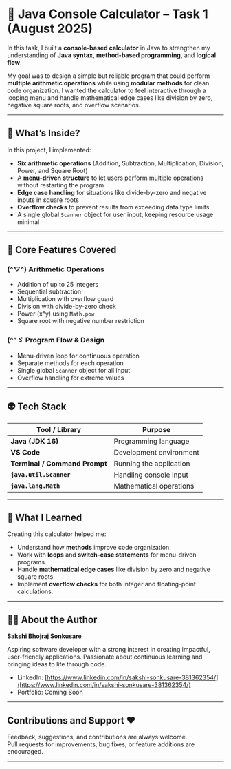 # 🐧 Java Console Calculator – Task 1 (August 2025)

In this task, I built a **console-based calculator** in Java to strengthen my understanding of **Java syntax**, **method-based programming**, and **logical flow**.  

My goal was to design a simple but reliable program that could perform **multiple arithmetic operations** while using **modular methods** for clean code organization. I wanted the calculator to feel interactive through a looping menu and handle mathematical edge cases like division by zero, negative square roots, and overflow scenarios.

---

## 🦕 What’s Inside?

In this project, I implemented:
- **Six arithmetic operations** (Addition, Subtraction, Multiplication, Division, Power, and Square Root)  
- A **menu-driven structure** to let users perform multiple operations without restarting the program  
- **Edge case handling** for situations like divide-by-zero and negative inputs in square roots  
- **Overflow checks** to prevent results from exceeding data type limits  
- A single global `Scanner` object for user input, keeping resource usage minimal

---

## 🪼 Core Features Covered

### (^▽^) Arithmetic Operations
- Addition of up to 25 integers  
- Sequential subtraction  
- Multiplication with overflow guard  
- Division with divide-by-zero check  
- Power (x^y) using `Math.pow`  
- Square root with negative number restriction  

### (^^ゞ Program Flow & Design
- Menu-driven loop for continuous operation  
- Separate methods for each operation  
- Single global `Scanner` object for all input  
- Overflow handling for extreme values  

---

## 👽 Tech Stack

| Tool / Library      | Purpose |
|---------------------|---------|
| **Java (JDK 16)**   | Programming language |
| **VS Code** | Development environment |
| **Terminal / Command Prompt** | Running the application |
| **`java.util.Scanner`** | Handling console input |
| **`java.lang.Math`** | Mathematical operations |

---

## 🐲 What I Learned

Creating this calculator helped me:
- Understand how **methods** improve code organization.  
- Work with **loops** and **switch-case statements** for menu-driven programs.  
- Handle **mathematical edge cases** like division by zero and negative square roots.  
- Implement **overflow checks** for both integer and floating-point calculations.  

---

## 🥤🍀 About the Author

**Sakshi Bhojraj Sonkusare**  

Aspiring software developer with a strong interest in creating impactful, user-friendly applications. Passionate about continuous learning and bringing ideas to life through code.

- LinkedIn: [https://www.linkedin.com/in/sakshi-sonkusare-381362354/](https://www.linkedin.com/in/sakshi-sonkusare-381362354/)  
- Portfolio: Coming Soon  

---

## Contributions and Support ❤️

Feedback, suggestions, and contributions are always welcome.   
Pull requests for improvements, bug fixes, or feature additions are encouraged.

---

